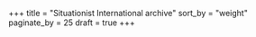 +++
title = "Situationist International archive"
sort_by = "weight"
paginate_by = 25
draft = true
+++
